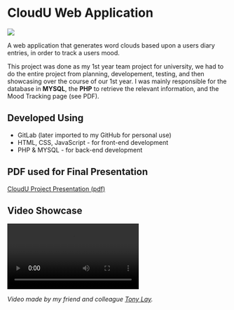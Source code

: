 # CloudU Web Application
[![](https://img.shields.io/badge/GitHub-CloudU--1st--year--project-brightgreen)](https://github.com/Mozzer2310/CloudU-1st-year-project)

A web application that generates word clouds based upon a users diary entries, in order to track a users mood.

This project was done as my 1st year team project for university, we had to do the entire project from planning, developement, testing, and then showcasing over the course of our 1st year. I was mainly responsible for the database in **MYSQL**, the **PHP** to retrieve the relevant information, and the Mood Tracking page (see PDF).

## Developed Using
- GitLab (later imported to my GitHub for personal use)
- HTML, CSS, JavaScript - for front-end development
- PHP & MYSQL - for back-end development

## PDF used for Final Presentation
[CloudU Project Presentation (pdf)](/pdf/cloudU-presentation.pdf)

## Video Showcase
<video controls>
  <source src="videos/cloudu.mp4" type="video/mp4">
Your browser does not support the video tag.
</video>

*Video made by my friend and colleague [Tony Lay](https://www.linkedin.com/in/tony-lay-b69981223/).*